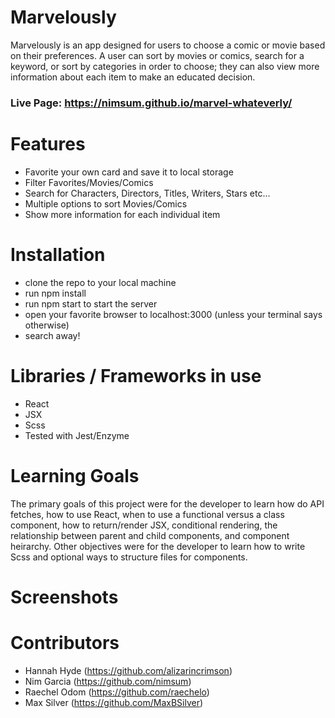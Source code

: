 # Marvelously
Marvelously is an app designed for users to choose a comic or movie based on their preferences. A user can sort by movies or comics, search for a keyword, or sort by categories in order to choose; they can also view more information about each item to make an educated decision.
### Live Page: https://nimsum.github.io/marvel-whateverly/

# Features
 - Favorite your own card and save it to local storage
 - Filter Favorites/Movies/Comics
 - Search for Characters, Directors, Titles, Writers, Stars etc...
 - Multiple options to sort Movies/Comics 
 - Show more information for each individual item
 
# Installation

 - clone the repo to your local machine
 - run npm install
 - run npm start to start the server
 - open your favorite browser to localhost:3000 (unless your terminal says otherwise)
 - search away!
 
 # Libraries / Frameworks in use
 
 - React
 - JSX
 - Scss
 - Tested with Jest/Enzyme
 
 # Learning Goals 
 
 The primary goals of this project were for the developer to learn how do API fetches, how to use React, when to use a functional versus a class component, how to return/render JSX, conditional rendering, the relationship between parent and child components, and component heirarchy. Other objectives were for the developer to learn how to write Scss and optional ways to structure files for components.
 
 # Screenshots
 
 
 
 # Contributors
- Hannah Hyde (https://github.com/alizarincrimson)
- Nim Garcia (https://github.com/nimsum)
- Raechel Odom (https://github.com/raechelo)
- Max Silver (https://github.com/MaxBSilver)
